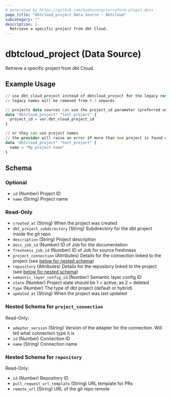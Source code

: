 ```yaml
---
# generated by https://github.com/hashicorp/terraform-plugin-docs
page_title: "dbtcloud_project Data Source - dbtcloud"
subcategory: ""
description: |-
  Retrieve a specific project from dbt Cloud.
---
```


# dbtcloud_project (Data Source)

Retrieve a specific project from dbt Cloud.

## Example Usage

```terraform
// use dbt_cloud_project instead of dbtcloud_project for the legacy resource names
// legacy names will be removed from 0.3 onwards

// projects data sources can use the project_id parameter (preferred uniqueness is ensured)
data "dbtcloud_project" "test_project" {
  project_id = var.dbt_cloud_project_id
}

// or they can use project names
// the provider will raise an error if more than one project is found with the same name
data "dbtcloud_project" "test_project" {
  name = "My project name"
}
```

<!-- schema generated by tfplugindocs -->
## Schema

### Optional

- `id` (Number) Project ID
- `name` (String) Project name

### Read-Only

- `created_at` (String) When the project was created
- `dbt_project_subdirectory` (String) Subdirectory for the dbt project inside the git repo
- `description` (String) Project description
- `docs_job_id` (Number) ID of Job for the documentation
- `freshness_job_id` (Number) ID of Job for source freshness
- `project_connection` (Attributes) Details for the connection linked to the project (see [below for nested schema](#nestedatt--project_connection))
- `repository` (Attributes) Details for the repository linked to the project (see [below for nested schema](#nestedatt--repository))
- `semantic_layer_config_id` (Number) Semantic layer config ID
- `state` (Number) Project state should be 1 = active, as 2 = deleted
- `type` (Number) The type of dbt project (default or hybrid)
- `updated_at` (String) When the project was last updated

<a id="nestedatt--project_connection"></a>
### Nested Schema for `project_connection`

Read-Only:

- `adapter_version` (String) Version of the adapter for the connection. Will tell what connection type it is
- `id` (Number) Connection ID
- `name` (String) Connection name


<a id="nestedatt--repository"></a>
### Nested Schema for `repository`

Read-Only:

- `id` (Number) Repository ID
- `pull_request_url_template` (String) URL template for PRs
- `remote_url` (String) URL of the git repo remote
